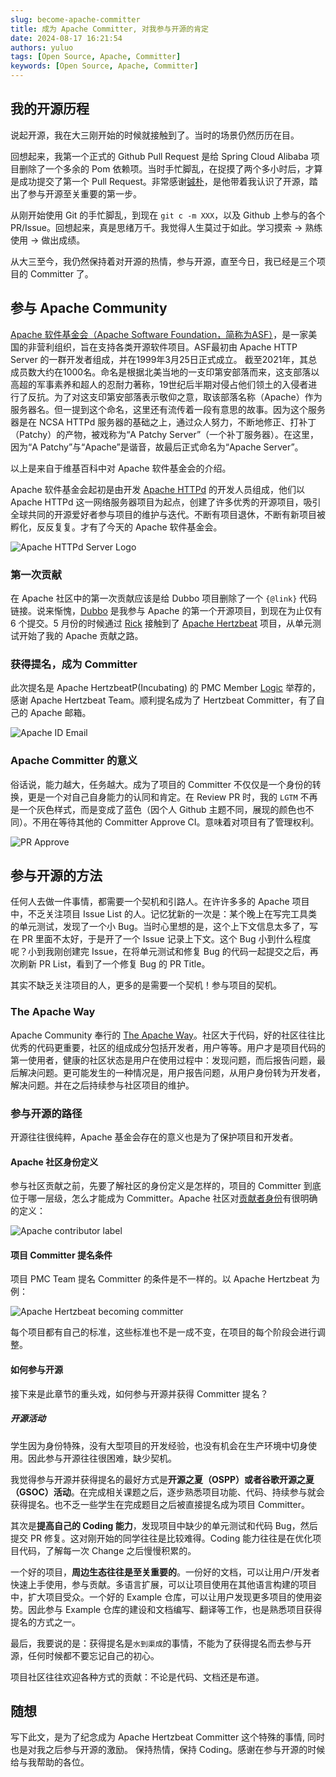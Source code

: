 ```yaml
---
slug: become-apache-committer
title: 成为 Apache Committer, 对我参与开源的肯定
date: 2024-08-17 16:21:54
authors: yuluo
tags: [Open Source, Apache, Committer]
keywords: [Open Source, Apache, Committer]
---
```


<!-- truncate -->

## 我的开源历程

说起开源，我在大三刚开始的时候就接触到了。当时的场景仍然历历在目。

回想起来，我第一个正式的 Github Pull Request 是给 Spring Cloud Alibaba 项目删除了一个多余的 Pom 依赖项。当时手忙脚乱，在捉摸了两个多小时后，才算是成功提交了第一个 Pull Request。非常感谢[铖朴](https://github.com/steverao)，是他带着我认识了开源，踏出了参与开源至关重要的第一步。

从刚开始使用 Git 的手忙脚乱，到现在 `git c -m XXX`，以及 Github 上参与的各个 PR/Issue。回想起来，真是思绪万千。我觉得人生莫过于如此。学习摸索 -> 熟练使用 -> 做出成绩。

从大三至今，我仍然保持着对开源的热情，参与开源，直至今日，我已经是三个项目的 Committer 了。

## 参与 Apache Community

[Apache 软件基金会（Apache Software Foundation，简称为ASF）](https://community.apache.org/)，是一家美国的非营利组织，旨在支持各类开源软件项目。ASF最初由 Apache HTTP Server 的一群开发者组成，并在1999年3月25日正式成立。 截至2021年，其总成员数大约在1000名。命名是根据北美当地的一支印第安部落而来，这支部落以高超的军事素养和超人的忍耐力著称，19世纪后半期对侵占他们领土的入侵者进行了反抗。为了对这支印第安部落表示敬仰之意，取该部落名称（Apache）作为服务器名。但一提到这个命名，这里还有流传着一段有意思的故事。因为这个服务器是在 NCSA HTTPd 服务器的基础之上，通过众人努力，不断地修正、打补丁（Patchy）的产物，被戏称为“A Patchy Server”（一个补丁服务器）。在这里，因为“A Patchy”与“Apache”是谐音，故最后正式命名为“Apache Server”。

以上是来自于维基百科中对 Apache 软件基金会的介绍。

Apache 软件基金会起初是由开发 [Apache HTTPd](https://httpd.apache.org/) 的开发人员组成，他们以 Apache HTTPd 这一网络服务器项目为起点，创建了许多优秀的开源项目，吸引全球共同的开源爱好者参与项目的维护与迭代。不断有项目退休，不断有新项目被孵化，反反复复。才有了今天的 Apache 软件基金会。

![Apache HTTPd Server Logo](/img/apache/committer/4.jpg)

### 第一次贡献

在 Apache 社区中的第一次贡献应该是给 Dubbo 项目删除了一个 `{@link}` 代码链接。说来惭愧，[Dubbo](https://github.com/apache/dubbo) 是我参与 Apache 的第一个开源项目，到现在为止仅有 6 个提交。5 月份的时候通过 [Rick](https://github.com/LinuxSuRen) 接触到了 [Apache Hertzbeat](https://github.com/apache/hertzbeat) 项目，从单元测试开始了我的 Apache 贡献之路。

### 获得提名，成为 Committer

此次提名是 Apache HertzbeatP(Incubating) 的 PMC Member [Logic](https://github.com/zqr10159) 举荐的，感谢 Apache Hertzbeat Team。顺利提名成为了 Hertzbeat Committer，有了自己的 Apache 邮箱。

![Apache ID Email](/img/apache/committer/3.jpg)

### Apache Committer 的意义

俗话说，能力越大，任务越大。成为了项目的 Committer 不仅仅是一个身份的转换，更是一个对自己自身能力的认同和肯定。在 Review PR 时，我的 `LGTM` 不再是一个灰色样式，而是变成了蓝色（因个人 Github 主题不同，展现的颜色也不同）。不用在等待其他的 Committer Approve CI。意味着对项目有了管理权利。

![PR Approve](/img/apache/committer/5.jpg)

## 参与开源的方法

任何人去做一件事情，都需要一个契机和引路人。在许许多多的 Apache 项目中，不乏关注项目 Issue List 的人。记忆犹新的一次是：某个晚上在写完工具类的单元测试，发现了一个小 Bug。当时心里想的是，这个上下文信息太多了，写在 PR 里面不太好，于是开了一个 Issue 记录上下文。这个 Bug 小到什么程度呢？小到我刚创建完 Issue，在将单元测试和修复 Bug 的代码一起提交之后，再次刷新 PR List，看到了一个修复 Bug 的 PR Title。

其实不缺乏关注项目的人，更多的是需要一个契机！参与项目的契机。

### The Apache Way

Apache Community 奉行的 [The Apache Way](https://www.apache.org/theapacheway/)。社区大于代码，好的社区往往比优秀的代码更重要，社区的组成成分包括开发者，用户等等。用户才是项目代码的第一使用者，健康的社区状态是用户在使用过程中：发现问题，而后报告问题，最后解决问题。更可能发生的一种情况是，用户报告问题，从用户身份转为开发者，解决问题。并在之后持续参与社区项目的维护。

### 参与开源的路径

开源往往很纯粹，Apache 基金会存在的意义也是为了保护项目和开发者。

#### Apache 社区身份定义

参与社区贡献之前，先要了解社区的身份定义是怎样的，项目的 Committer 到底位于哪一层级，怎么才能成为 Committer。Apache 社区对[贡献者身份](https://community.apache.org/contributor-ladder.html)有很明确的定义：

![Apache contributor label](/img/apache/committer/6.jpg)

#### 项目 Committer 提名条件

项目 PMC Team 提名 Committer 的条件是不一样的。以 Apache Hertzbeat 为例：

![Apache Hertzbeat becoming committer](/img/apache/committer/7.jpg)

每个项目都有自己的标准，这些标准也不是一成不变，在项目的每个阶段会进行调整。

#### 如何参与开源

接下来是此章节的重头戏，如何参与开源并获得 Committer 提名？

##### 开源活动

学生因为身份特殊，没有大型项目的开发经验，也没有机会在生产环境中切身使用。因此参与开源往往很困难，缺少契机。

我觉得参与开源并获得提名的最好方式是**开源之夏（OSPP）或者谷歌开源之夏（GSOC）活动**。在完成相关课题之后，逐步熟悉项目功能、代码、持续参与就会获得提名。也不乏一些学生在完成题目之后被直接提名成为项目 Committer。

其次是**提高自己的 Coding 能力**，发现项目中缺少的单元测试和代码 Bug，然后提交 PR 修复。这对刚开始的同学往往是比较难得。Coding 能力往往是在优化项目代码，了解每一次 Change 之后慢慢积累的。

一个好的项目，**周边生态往往是至关重要的**。一份好的文档，可以让用户/开发者快速上手使用，参与贡献。多语言扩展，可以让项目使用在其他语言构建的项目中，扩大项目受众。一个好的 Example 仓库，可以让用户发现更多项目的使用姿势。因此参与 Example 仓库的建设和文档编写、翻译等工作，也是熟悉项目获得提名的方式之一。

最后，我要说的是：获得提名是`水到渠成`的事情，不能为了获得提名而去参与开源，任何时候都不要忘记自己的初心。

项目社区往往欢迎各种方式的贡献：不论是代码、文档还是布道。

## 随想

写下此文，是为了纪念成为 Apache Hertzbeat Committer 这个特殊的事情, 同时也是对我之后参与开源的激励。
保持热情，保持 Coding。感谢在参与开源的时候给与我帮助的各位。
